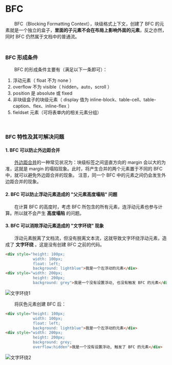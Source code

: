 # BFC

　　BFC（Blocking Formatting Context），块级格式上下文，创建了 BFC 的元素就是一个独立的盒子，**里面的子元素不会在布局上影响外面的元素**，反之亦然，同时 BFC 仍然属于文档中的普通流。
  <br>
　　
### BFC 形成条件
　　BFC 的形成条件主要有（满足以下一条即可）：  
1. 浮动元素（ float 不为 none ）
2. overflow 不为 visible（ hidden，auto，scroll ）
3. position 是 absolute 或 fixed
4. 非块级盒子的块级元素（ display 值为 inline-block、table-cell、table-caption、flex、inline-flex ）
5. fieldset 元素（可将表单内的相关元素分组）

<br>

### BFC 特性及其可解决问题
#### 1. BFC 可以防止外边距合并
　　[外边距合并](https://github.com/TanYJie/Technology-Stack/blob/master/CSS/外边距合并.md)的一种常见状况为：块级标签之间竖直方向的 margin 会以大的为准，这就是 margin 的塌陷现象。此时，将产生合并的两个元素置于不同的 BFC 中，就可以避免外边距合并的现象。 注意，同一个 BFC 中的元素之间仍会发生外边距合并的现象。

#### 2. BFC 可以防止浮动元素造成的 "父元素高度塌陷" 问题
　　在计算 BFC 的高度时，考虑 BFC 所包含的所有元素，连浮动元素也参与计算。所以就不会产生 **高度塌陷** 的问题。

#### 3. BFC 可以消除浮动元素造成的 "文字环绕" 现象
　　浮动元素脱离了文档流，但没有脱离文本流，这就导致文字环绕浮动元素，造成了 **文字环绕** 。这是没有创建 BFC 之前的代码。
```html
<div style="height: 100px;
            width: 100px;
            float: left;
            background: lightblue">我是一个左浮动的元素</div>
<div style="width: 200px; 
            height: 200px;
            background: grey">我是一个没有设置浮动, 也没有触发 BFC 的元素</div>
```
![文字环绕1](https://github.com/TanYJie/Technology-Stack/blob/master/CSS/images/文字环绕-1.png)

　　将灰色元素创建 BFC 后：
```html
<div style="height: 100px;
            width: 100px;
            float: left;
            background: lightblue">我是一个左浮动的元素</div>
<div style="width: 200px; 
            height: 200px;
            background: grey;
            overflow:hidden">我是一个没有设置浮动, 触发了 BFC 的元素</div>

```
![文字环绕2](https://github.com/TanYJie/Technology-Stack/blob/master/CSS/images/文字环绕-2.png)
